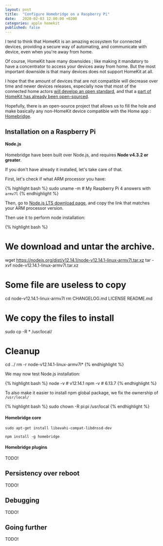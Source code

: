 ```yaml
---
layout: post
title:  "Configure Homebridge on a Raspberry Pi"
date:   2020-02-03 12:00:00 +0200
categories: apple homekit
published: false
---
```


I tend to think that HomeKit is an amazing ecosystem for connected devices, providing a secure way of automating, and communicate with device, even when you're away from home.

Of course, HomeKit have many downsides ; like making it mandatory to have a concentrator to access your devices away from home.
But the most important downside is that many devices does not support HomeKit at all.

<!--more-->

I hope that the amount of devices that are not compatible will decrease over time and newer devices releases, especially now that most of the connected home actors [will develop an open standard][homekit-agreement], and that a [part of HomeKit has already been open-sourced][homekit-opensource].

Hopefully, there is an open-source project that allows us to fill the hole and make basically any non-HomeKit device compatible with the Home app : [Homebridge][homebridge].

## Installation on a Raspberry Pi

#### Node.js

Homebridge have been built over Node.js, and requires **Node v4.3.2 or greater**.

If you don't have already it installed, let's take care of that.

First, let's check if what ARM processor you have:

{% highlight bash %}
sudo uname -m # My Raspberry Pi 4 answers with `armv7l`
{% endhighlight %}

Then, go to [Node.js LTS download page][node-js-download], and copy the link that matches your ARM processor version.

Then use it to perform node installation:

{% highlight bash %}
# We download and untar the archive.
wget https://nodejs.org/dist/v12.14.1/node-v12.14.1-linux-armv7l.tar.xz
tar -xvf node-v12.14.1-linux-armv7l.tar.xz
# Some file are useless to copy
cd node-v12.14.1-linux-armv7l
rm CHANGELOG.md LICENSE README.md
# We copy the files to install
sudo cp -R * /usr/local/
# Cleanup
cd ../
rm -r node-v12.14.1-linux-armv7l*
{% endhighlight %}

We may now test Node.js installation:

{% highlight bash %}
node -v # v12.14.1
npm -v # 6.13.7
{% endhighlight %}

To also make it easier to install npm global package, we fix the ownership of `/usr/local/`

{% highlight bash %}
sudo chown -R pi:pi /usr/local
{% endhighlight %}

#### Homebridge core

```
sudo apt-get install libavahi-compat-libdnssd-dev
```

```
npm install -g homebridge
```

#### Homebridge plugins

TODO!

## Persistency over reboot

TODO!

## Debugging

TODO!

## Going further

TODO!

[homekit-agreement]: https://developer.apple.com/homekit/whats-new/
[homekit-opensource]: https://www.theverge.com/2019/12/20/21031197/apple-homekit-smart-home-open-source-accessory-development-kit-adk-connected-home-over-ip
[homebridge]: https://homebridge.io/
[node-js-download]: https://nodejs.org/en/download/

[homebridge-github]: https://github.com/nfarina/homebridge
